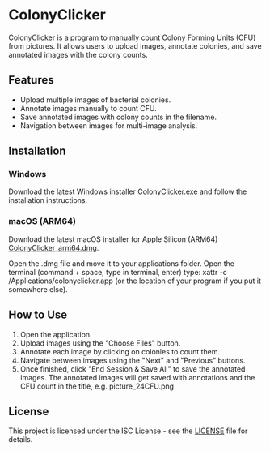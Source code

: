 # ColonyClicker

ColonyClicker is a program to manually count Colony Forming Units (CFU) from pictures. It allows users to upload images, annotate colonies, and save annotated images with the colony counts.

## Features

- Upload multiple images of bacterial colonies.
- Annotate images manually to count CFU.
- Save annotated images with colony counts in the filename.
- Navigation between images for multi-image analysis.

## Installation

### Windows
Download the latest Windows installer [ColonyClicker.exe](https://github.com/SynBioExplorer/ColonyClicker/releases/download/v1.0.0/ColonyClicker.exe) and follow the installation instructions.

### macOS (ARM64)
Download the latest macOS installer for Apple Silicon (ARM64) [ColonyClicker_arm64.dmg](https://github.com/SynBioExplorer/ColonyClicker/releases/download/v1.0.0/ColonyClicker_arm64.dmg).

Open the .dmg file and move it to your applications folder. Open the terminal (command + space, type in terminal, enter) type: 
 xattr -c /Applications/colonyclicker.app (or the location of your program if you put it somewhere else).

## How to Use

1. Open the application.
2. Upload images using the "Choose Files" button.
3. Annotate each image by clicking on colonies to count them.
4. Navigate between images using the "Next" and "Previous" buttons.
5. Once finished, click "End Session & Save All" to save the annotated images.
The annotated images will get saved with annotations and the CFU count in the title, e.g. picture_24CFU.png

## License

This project is licensed under the ISC License - see the [LICENSE](LICENSE) file for details.
